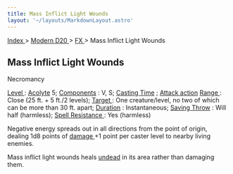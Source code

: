 ```yaml
---
title: Mass Inflict Light Wounds
layout: '~/layouts/MarkdownLayout.astro'
---
```


[ Index ](/) > [ Modern D20 ](/modern.d20.srd) > [ FX ](/modern.d20.srd/fx) > Mass Inflict Light Wounds

##  Mass Inflict Light Wounds

Necromancy

[ Level ](/modern.d20.srd/fx/level) : [ Acolyte](/modern.d20.srd/classes/advanced/acolyte) 5; [ Components](/modern.d20.srd/fx/components) : V, S; [ Casting Time](/modern.d20.srd/fx/casting.time) ; [ Attack action](/modern.d20.srd/combat/attack.actions) [ Range ](/modern.d20.srd/fx/range) :
Close (25 ft. + 5 ft./2 levels); [ Target ](/modern.d20.srd/fx/target) : One
creature/level, no two of which can be more than 30 ft. apart; [ Duration](/modern.d20.srd/fx/duration) : Instantaneous; [ Saving Throw](/modern.d20.srd/basics/saving.throws) : Will half (harmless); [ Spell Resistance ](/modern.d20.srd/special.abilities/spell.resistance) : Yes
(harmless)

Negative energy spreads out in all directions from the point of origin,
dealing 1d8 points of [ damage ](/modern.d20.srd/combat/damage) +1 point per
caster level to nearby living enemies.

Mass inflict light wounds heals [ undead](/modern.d20.srd/creature.types/undead) in its area rather than damaging
them.

